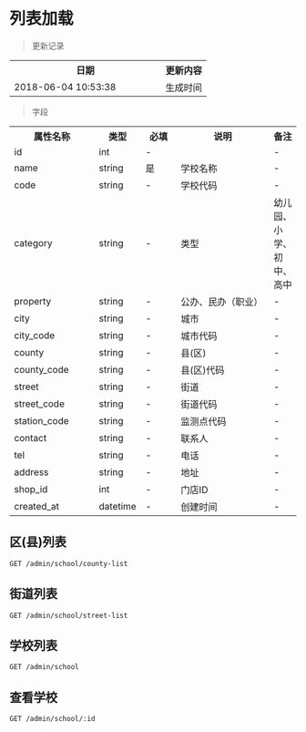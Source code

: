 # 列表加载

> 更新记录

<table>
    <tr>
        <th style="width:250px;">日期</th>
        <th>更新内容</th>
    </tr>
    <tr>
        <td>2018-06-04 10:53:38</td>
        <td>生成时间</td>
    </tr>
</table>

> 字段

<table>
    <tr>
        <th style="width:150px;">属性名称</th>
        <th style="width:60px;">类型</th>
        <th style="width:60px;">必填</th>
        <th style="width:200px;">说明</th>
        <th>备注</th>
    </tr>
    <tr>
        <td>id</td>
        <td>int</td>
        <td>-</td>
        <td></td>
        <td>-</td>
    </tr>
    <tr>
        <td>name</td>
        <td>string</td>
        <td>是</td>
        <td>学校名称</td>
        <td>-</td>
    </tr>
    <tr>
        <td>code</td>
        <td>string</td>
        <td>-</td>
        <td>学校代码</td>
        <td>-</td>
    </tr>
    <tr>
        <td>category</td>
        <td>string</td>
        <td>-</td>
        <td>类型</td>
        <td>幼儿园、小学、初中、高中</td>
    </tr>
    <tr>
        <td>property</td>
        <td>string</td>
        <td>-</td>
        <td>公办、民办（职业）</td>
        <td>-</td>
    </tr>
    <tr>
        <td>city</td>
        <td>string</td>
        <td>-</td>
        <td>城市</td>
        <td>-</td>
    </tr>
    <tr>
        <td>city_code</td>
        <td>string</td>
        <td>-</td>
        <td>城市代码</td>
        <td>-</td>
    </tr>
    <tr>
        <td>county</td>
        <td>string</td>
        <td>-</td>
        <td>县(区)</td>
        <td>-</td>
    </tr>
    <tr>
        <td>county_code</td>
        <td>string</td>
        <td>-</td>
        <td>县(区)代码</td>
        <td>-</td>
    </tr>
    <tr>
        <td>street</td>
        <td>string</td>
        <td>-</td>
        <td>街道</td>
        <td>-</td>
    </tr>
    <tr>
        <td>street_code</td>
        <td>string</td>
        <td>-</td>
        <td>街道代码</td>
        <td>-</td>
    </tr>
    <tr>
        <td>station_code</td>
        <td>string</td>
        <td>-</td>
        <td>监测点代码</td>
        <td>-</td>
    </tr>
    <tr>
        <td>contact</td>
        <td>string</td>
        <td>-</td>
        <td>联系人</td>
        <td>-</td>
    </tr>
    <tr>
        <td>tel</td>
        <td>string</td>
        <td>-</td>
        <td>电话</td>
        <td>-</td>
    </tr>
    <tr>
        <td>address</td>
        <td>string</td>
        <td>-</td>
        <td>地址</td>
        <td>-</td>
    </tr>
    <tr>
        <td>shop_id</td>
        <td>int</td>
        <td>-</td>
        <td>门店ID</td>
        <td>-</td>
    </tr>
    <tr>
        <td>created_at</td>
        <td>datetime</td>
        <td>-</td>
        <td>创建时间</td>
        <td>-</td>
    </tr>
</table>

## 区(县)列表

```
GET /admin/school/county-list
```

## 街道列表

```
GET /admin/school/street-list
```

## 学校列表

```
GET /admin/school
```

## 查看学校

```
GET /admin/school/:id
```